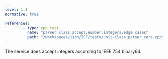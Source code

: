 ```yaml
---
level: 1.1
normative: true

references:
        - type: cpp_test
          name: "parser class;accept;number;integers;edge cases"
          path: "/workspaces/json/TSF/tests/unit-class_parser_core.cpp"
---
```


The service does accept integers according to IEEE 754 binary64.
